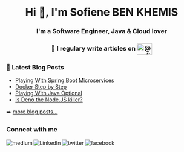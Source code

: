 <h1 align="center">Hi 👋, I'm Sofiene BEN KHEMIS</h1>
<h3 align="center">I'm a Software Engineer, Java & Cloud lover</h3>

<h3 align="center"> 📝 I regulary write articles on <a href="https://medium.com/@sofienebenkhemis" target="blank"><img align="center" src="https://cdn.jsdelivr.net/npm/simple-icons@3.0.1/icons/medium.svg" alt="@sofienebenkhemis" height="30" width="40" /></a> </h3>


### 📕 Latest Blog Posts
<!-- BLOG-POST-LIST:START -->
- [Playing With Spring Boot Microservices](https://medium.com/swlh/playing-with-spring-boot-microservices-3790932d2263?source=rss-e3eb238ffaf------2)
- [Docker Step by Step](https://medium.com/swlh/docker-step-by-step-e0aacd3a352a?source=rss-e3eb238ffaf------2)
- [Playing With Java Optional](https://medium.com/swlh/playing-with-java-optional-70ffecb9da33?source=rss-e3eb238ffaf------2)
- [Is Deno the Node.JS killer?](https://medium.com/javascript-in-plain-english/is-deno-the-nodejs-killer-5fdf903191f7?source=rss-e3eb238ffaf------2)
<!-- BLOG-POST-LIST:END -->
➡️ [more blog posts...](https://medium.com/@sofienebenkhemis)

### Connect with me

[<img align="left" alt="medium" src="https://img.shields.io/badge/medium-%2312100E.svg?&style=for-the-badge&logo=medium&logoColor=white" />][blog]
[<img align="left" alt="LinkedIn" src="https://img.shields.io/badge/linkedin-%230077B5.svg?&style=for-the-badge&logo=linkedin&logoColor=white" />][linkedin]
[<img align="left" alt="twitter" src="https://img.shields.io/badge/twitter-%231DA1F2.svg?&style=for-the-badge&logo=twitter&logoColor=white" />][twitter]
[<img align="left" alt="facebook" src="https://img.shields.io/badge/facebook-%231877F2.svg?&style=for-the-badge&logo=facebook&logoColor=white" />][facebook]
<br />

<!--### Languages and Tools:
<p align="left"> <a href="https://www.java.com" target="_blank"> <img src="https://devicons.github.io/devicon/devicon.git/icons/java/java-original-wordmark.svg" alt="java" width="40" height="40"/> </a>     <a href="https://spring.io/" target="_blank"> <img src="https://www.vectorlogo.zone/logos/springio/springio-icon.svg" alt="spring" width="40" height="40"/> </a>       <a href="https://www.docker.com/" target="_blank"> <img src="https://devicons.github.io/devicon/devicon.git/icons/docker/docker-original-wordmark.svg" alt="docker" width="40" height="40"/> </a> <a href="https://aws.amazon.com" target="_blank"> <img src="https://devicons.github.io/devicon/devicon.git/icons/amazonwebservices/amazonwebservices-original-wordmark.svg" alt="aws" width="40" height="40"/> </a> <a href="https://golang.org" target="_blank"> <img src="https://devicons.github.io/devicon/devicon.git/icons/go/go-original.svg" alt="go" width="40" height="40"/> </a> <a href="https://firebase.google.com/" target="_blank"> <img src="https://www.vectorlogo.zone/logos/firebase/firebase-icon.svg" alt="firebase" width="40" height="40"/> </a> <a href="https://www.oracle.com/" target="_blank"> <img src="https://devicons.github.io/devicon/devicon.git/icons/oracle/oracle-original.svg" alt="oracle" width="40" height="40"/> </a> <a href="https://www.postgresql.org" target="_blank"> <img src="https://devicons.github.io/devicon/devicon.git/icons/postgresql/postgresql-original-wordmark.svg" alt="postgresql" width="40" height="40"/> </a> <a href="https://angular.io" target="_blank"> <img src="https://devicons.github.io/devicon/devicon.git/icons/angularjs/angularjs-original.svg" alt="angularjs" width="40" height="40"/> </a> <a href="https://www.typescriptlang.org/" target="_blank"> <img src="https://devicons.github.io/devicon/devicon.git/icons/typescript/typescript-original.svg" alt="typescript" width="40" height="40"/> </a> <a href="https://developer.mozilla.org/en-US/docs/Web/JavaScript" target="_blank"> <img src="https://devicons.github.io/devicon/devicon.git/icons/javascript/javascript-original.svg" alt="javascript" width="40" height="40"/> </a></p> -->


[blog]: https://medium.com/@sofienebenkhemis
[linkedin]: https://www.linkedin.com/in/sofiene-ben-khemis-ab54b5136/
[twitter]: https://twitter.com/SofieneBKS
[facebook]: https://www.facebook.com/people/Sofiane-Ben-Khemis/100001554511849



